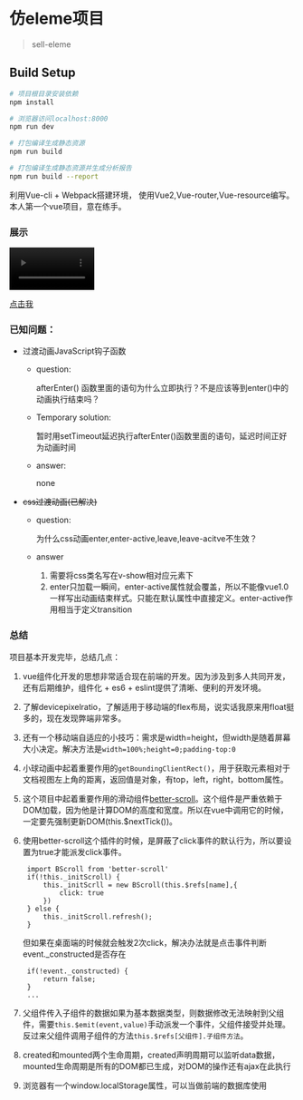 # 仿eleme项目

> sell-eleme

## Build Setup

``` bash
# 项目根目录安装依赖
npm install

# 浏览器访问localhost:8000
npm run dev

# 打包编译生成静态资源
npm run build

# 打包编译生成静态资源并生成分析报告
npm run build --report
```

利用Vue-cli + Webpack搭建环境， 使用Vue2,Vue-router,Vue-resource编写。本人第一个vue项目，意在练手。

### 展示
<video src='http://119.29.113.45:9000/show' width=150 controls></video>

[点击我](http://119.29.113.45:9000/?id=trq#/)

### 已知问题：
- 过渡动画JavaScript钩子函数
   
   + question:
   
   		afterEnter() 函数里面的语句为什么立即执行？不是应该等到enter()中的动画执行结束吗？
      
   + Temporary solution:
   	
  		暂时用setTimeout延迟执行afterEnter()函数里面的语句，延迟时间正好为动画时间
  		
  	+ answer:

  		none	

- <span style="text-decoration:line-through">css过渡动画(已解决)

	+ question:

		为什么css动画enter,enter-active,leave,leave-acitve不生效？
		
	+ answer
		
		1. 需要将css类名写在v-show相对应元素下
		2. enter只加载一瞬间，enter-active属性就会覆盖，所以不能像vue1.0一样写出动画结束样式。只能在默认属性中直接定义。enter-active作用相当于定义transition
			 
### 总结

项目基本开发完毕，总结几点：

1. vue组件化开发的思想非常适合现在前端的开发。因为涉及到多人共同开发，还有后期维护，组件化 + es6 + eslint提供了清晰、便利的开发环境。

2. 了解devicepixelratio，了解适用于移动端的flex布局，说实话我原来用float挺多的，现在发现弊端非常多。

3. 还有一个移动端自适应的小技巧：需求是width=height，但width是随着屏幕大小决定。解决方法是`width=100%;height=0;padding-top:0`

4. 小球动画中起着重要作用的`getBoundingClientRect()`，用于获取元素相对于文档视图左上角的距离，返回值是对象，有top，left，right，bottom属性。

5. 	这个项目中起着重要作用的滑动组件[better-scroll](https://github.com/ustbhuangyi/better-scroll)。这个组件是严重依赖于DOM加载，因为他是计算DOM的高度和宽度。所以在vue中调用它的时候，一定要先强制更新DOM(this.$nextTick())。

6. 使用better-scroll这个插件的时候，是屏蔽了click事件的默认行为，所以要设置为true才能派发click事件。
		
		import BScroll from 'better-scroll'
		if(!this._initScroll) {
			this._initScrll = new BScroll(this.$refs[name],{
				click: true
			})
		} else {
			this._initScroll.refresh();
		}

	但如果在桌面端的时候就会触发2次click，解决办法就是点击事件判断event._constructed是否存在
		
		if(!event._constructed) {
			return false;
		}
		...
		
		
7. 父组件传入子组件的数据如果为基本数据类型，则数据修改无法映射到父组件，需要`this.$emit(event,value)`手动派发一个事件，父组件接受并处理。反过来父组件调用子组件的方法`this.$refs[父组件].子组件方法`。

8. created和mounted两个生命周期，created声明周期可以监听data数据，mounted生命周期是所有的DOM都已生成，对DOM的操作还有ajax在此执行

9. 浏览器有一个window.localStorage属性，可以当做前端的数据库使用